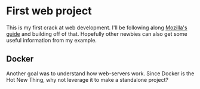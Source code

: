 # First web project

This is my first crack at web development. I'll be following along [Mozilla's
guide](https://developer.mozilla.org/en-US/Learn/Getting_started_with_the_web) and building off of
that. Hopefully other newbies can also get some useful information from my example.

## Docker

Another goal was to understand how web-servers work. Since Docker is the Hot New Thing, why not
leverage it to make a standalone project?

